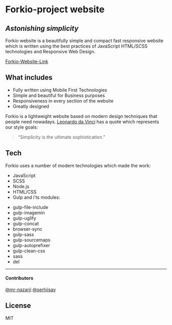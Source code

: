# Forkio-project website

## _Astonishing simplicity_

Forkio website is a beautifully simple and compact fast responsive website which is written
using the best practices of JavaScript HTML/SCSS technologies and Responsive Web Design.

[Forkio-Website-Link](https://serhiisav.github.io/forkio-project/)

## What includes

- Fully written using Mobile First Technologies
- Simple and beautiful for Business purposes
- Responsiveness in every section of the website
- Greatly designed

Forkio is a lightweight website based on modern design techniques that people need nowadays.
[Leonardo da Vinci] has a quote which represents our style goals:

> “Simplicity is the ultimate sophistication.”

## Tech

Forkio uses a number of modern technologies which made the work:

- JavaScript
- SCSS
- Node.js
- HTML/CSS
- Gulp and i'ts modules:

* gulp-file-include
* gulp-imagemin
* gulp-uglify
* gulp-concat
* browser-sync
* gulp-sass
* gulp-sourcemaps
* gulp-autoprefixer
* gulp-clean-css
* sass
* del

---

#### Contributors

[@mr-nazarii](https://github.com/mr-nazarii)
[@serhiisav](https://github.com/serhiisav)

## License

MIT

[leonardo da vinci]: https://en.wikipedia.org/wiki/Leonardo_da_Vinci
